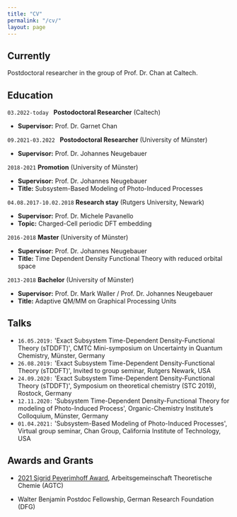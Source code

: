 ```yaml
---
title: "CV"
permalink: "/cv/"
layout: page
---
```


## **Currently**

Postdoctoral researcher in the group of Prof. Dr. Chan at Caltech.


## **Education**

`03.2022-today ` __Postodoctoral Researcher__  (Caltech)

* **Supervisor:** Prof. Dr. Garnet Chan

`09.2021-03.2022 ` __Postodoctoral Researcher__  (University of Münster)

*   **Supervisor:** Prof. Dr. Johannes Neugebauer

`2018-2021` __Promotion__ (University of Münster)

*   **Supervisor:** Prof. Dr. Johannes Neugebauer
*   **Title:** Subsystem-Based Modeling of Photo-Induced Processes

`04.08.2017-10.02.2018` __Research stay__ (Rutgers University, Newark)

*   **Supervisor:** Prof. Dr. Michele Pavanello
*   **Topic:** Charged-Cell periodic DFT embedding

`2016-2018` __Master__ (University of Münster)

*  **Supervisor:** Prof. Dr. Johannes Neugebauer
*   **Title:** Time Dependent Density Functional Theory with reduced orbital space

`2013-2018` __Bachelor__ (University of Münster)

*  **Supervisor:** Prof. Dr. Mark Waller / Prof. Dr. Johannes Neugebauer
*   **Title:** Adaptive QM/MM on Graphical Processing Units


## **Talks** 

*   `16.05.2019:` 'Exact Subsystem Time-Dependent Density-Functional Theory (sTDDFT)', CMTC Mini-symposium on Uncertainty in Quantum Chemistry, Münster, Germany
*   `26.08.2019:` 'Exact Subsystem Time-Dependent Density-Functional Theory (sTDDFT)', Invited to group seminar, Rutgers Newark, USA
*   `24.09.2020:` 'Exact Subsystem Time-Dependent Density-Functional Theory (sTDDFT)', Symposium on theoretical chemistry (STC 2019), Rostock, Germany
*   `12.11.2020:` 'Subsystem Time-Dependent Density-Functional Theory for modeling of Photo-Induced Process', Organic-Chemistry Institute’s Colloquium, Münster, Germany
*   `01.04.2021:` 'Subsystem-Based Modeling of Photo-Induced Processes', Virtual group seminar, Chan Group, California Institute of Technology, USA

## **Awards and Grants** 

* [2021 Sigrid Peyerimhoff Award](https://agtc.univie.ac.at/preise/promotion-preis/), Arbeitsgemeinschaft Theoretische Chemie (AGTC)


* Walter Benjamin Postdoc Fellowship, German Research Foundation (DFG)



<!-- ### Footer

Last updated: May 2013 -->